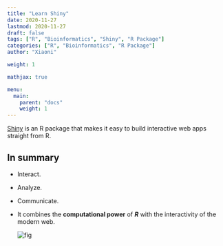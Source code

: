 ```yaml
---
title: "Learn Shiny"
date: 2020-11-27
lastmod: 2020-11-27
draft: false
tags: ["R", "Bioinformatics", "Shiny", "R Package"]
categories: ["R", "Bioinformatics", "R Package"]
author: "Xiaoni"

weight: 1

mathjax: true

menu:
  main:
    parent: "docs"
    weight: 1
---
```

 
[Shiny](https://shiny.rstudio.com/) is an R package that makes it easy to build interactive web apps straight from R.

<!--more-->

## In summary

- Interact. 

- Analyze. 

- Communicate.

- It combines the **computational power** of ***R*** with the interactivity of the modern web.

  ![fig](shiny.png)
